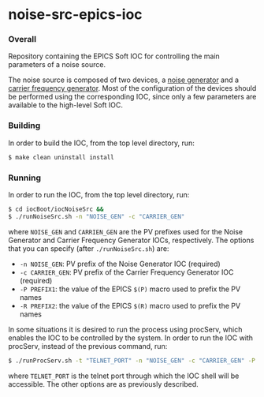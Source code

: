 # noise-src-epics-ioc

### Overall

Repository containing the EPICS Soft IOC for controlling the main
parameters of a noise source.

The noise source is composed of two devices, a
[noise generator](https://github.com/lnls-dig/agilent33521a-epics-ioc)
and a [carrier frequency generator](https://github.com/lnls-dig/valon5009-epics-ioc).
Most of the configuration of the devices should be performed
using the corresponding IOC, since only a few parameters are
available to the high-level Soft IOC.

### Building

In order to build the IOC, from the top level directory, run:

```sh
$ make clean uninstall install
```
### Running

In order to run the IOC, from the top level directory, run:

```sh
$ cd iocBoot/iocNoiseSrc &&
$ ./runNoiseSrc.sh -n "NOISE_GEN" -c "CARRIER_GEN"
```

where `NOISE_GEN` and `CARRIEN_GEN` are the PV prefixes used for
the Noise Generator and Carrier Frequency Generator IOCs, respectively.
The options that you can specify (after `./runNoiseSrc.sh`) are:

- `-n NOISE_GEN`: PV prefix of the Noise Generator IOC (required)
- `-c CARRIER_GEN`: PV prefix of the Carrier Frequency Generator IOC (required)
- `-P PREFIX1`: the value of the EPICS `$(P)` macro used to prefix the PV names
- `-R PREFIX2`: the value of the EPICS `$(R)` macro used to prefix the PV names

In some situations it is desired to run the process using procServ,
which enables the IOC to be controlled by the system. In order to
run the IOC with procServ, instead of the previous command, run:

```sh
$ ./runProcServ.sh -t "TELNET_PORT" -n "NOISE_GEN" -c "CARRIER_GEN" -P "PREFIX1" -R "PREFIX2"
```

where `TELNET_PORT` is the telnet port through which the IOC shell
will be accessible. The other options are as previously described.
